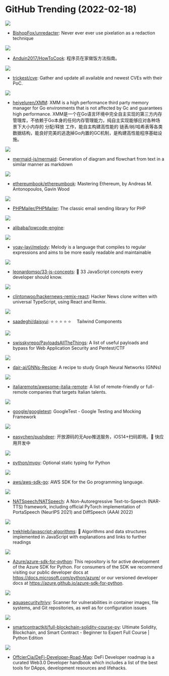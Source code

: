 # GitHub Trending (2022-02-18)

![](https://img.shields.io/badge/TypeScript-New%20660-green?style=flat-square&logo=appveyor)
- [BishopFox/unredacter](https://github.com/BishopFox/unredacter): Never ever ever use pixelation as a redaction technique

![](https://img.shields.io/badge/none-New%20540-green?style=flat-square&logo=appveyor)
- [Anduin2017/HowToCook](https://github.com/Anduin2017/HowToCook): 程序员在家做饭方法指南。

![](https://img.shields.io/badge/none-New%20514-green?style=flat-square&logo=appveyor)
- [trickest/cve](https://github.com/trickest/cve): Gather and update all available and newest CVEs with their PoC.

![](https://img.shields.io/badge/Go-New%20117-green?style=flat-square&logo=appveyor)
- [heiyeluren/XMM](https://github.com/heiyeluren/XMM): XMM is a high performance third party memory manager for Go environments that is not affected by Gc and guarantees high performance. XMM是一个在Go语言环境中完全自主实现的第三方内存管理库，不依赖于Go本身的任何内存管理能力，纯自主实现能够应对各种场景下大小内存的 分配/释放 工作，能自主构建高性能的 链表/树/哈希表等各类数据结构，能良好完美的逃逸掉Go内置的GC机制，是构建高性能程序基础设施。

![](https://img.shields.io/badge/JavaScript-New%20558-green?style=flat-square&logo=appveyor)
- [mermaid-js/mermaid](https://github.com/mermaid-js/mermaid): Generation of diagram and flowchart from text in a similar manner as markdown

![](https://img.shields.io/badge/JavaScript-New%20126-green?style=flat-square&logo=appveyor)
- [ethereumbook/ethereumbook](https://github.com/ethereumbook/ethereumbook): Mastering Ethereum, by Andreas M. Antonopoulos, Gavin Wood

![](https://img.shields.io/badge/PHP-New%2013-green?style=flat-square&logo=appveyor)
- [PHPMailer/PHPMailer](https://github.com/PHPMailer/PHPMailer): The classic email sending library for PHP

![](https://img.shields.io/badge/TypeScript-New%20136-green?style=flat-square&logo=appveyor)
- [alibaba/lowcode-engine](https://github.com/alibaba/lowcode-engine): 

![](https://img.shields.io/badge/Rust-New%20624-green?style=flat-square&logo=appveyor)
- [yoav-lavi/melody](https://github.com/yoav-lavi/melody): Melody is a language that compiles to regular expressions and aims to be more easily readable and maintainable

![](https://img.shields.io/badge/JavaScript-New%20107-green?style=flat-square&logo=appveyor)
- [leonardomso/33-js-concepts](https://github.com/leonardomso/33-js-concepts): 📜 33 JavaScript concepts every developer should know.

![](https://img.shields.io/badge/TypeScript-New%2097-green?style=flat-square&logo=appveyor)
- [clintonwoo/hackernews-remix-react](https://github.com/clintonwoo/hackernews-remix-react): Hacker News clone written with universal TypeScript, using React and Remix.

![](https://img.shields.io/badge/Svelte-New%2075-green?style=flat-square&logo=appveyor)
- [saadeghi/daisyui](https://github.com/saadeghi/daisyui): ⭐️ ⭐️ ⭐️ ⭐️ ⭐️  Tailwind Components

![](https://img.shields.io/badge/Python-New%20107-green?style=flat-square&logo=appveyor)
- [swisskyrepo/PayloadsAllTheThings](https://github.com/swisskyrepo/PayloadsAllTheThings): A list of useful payloads and bypass for Web Application Security and Pentest/CTF

![](https://img.shields.io/badge/none-New%2076-green?style=flat-square&logo=appveyor)
- [dair-ai/GNNs-Recipe](https://github.com/dair-ai/GNNs-Recipe): A recipe to study Graph Neural Networks (GNNs)

![](https://img.shields.io/badge/Go-New%20159-green?style=flat-square&logo=appveyor)
- [italiaremote/awesome-italia-remote](https://github.com/italiaremote/awesome-italia-remote): A list of remote-friendly or full-remote companies that targets Italian talents.

![](https://img.shields.io/badge/C%2B%2B-New%208-green?style=flat-square&logo=appveyor)
- [google/googletest](https://github.com/google/googletest): GoogleTest - Google Testing and Mocking Framework

![](https://img.shields.io/badge/C-New%2056-green?style=flat-square&logo=appveyor)
- [easychen/pushdeer](https://github.com/easychen/pushdeer): 开放源码的无App推送服务，iOS14+扫码即用。🚧 快应用开发中

![](https://img.shields.io/badge/Python-New%20112-green?style=flat-square&logo=appveyor)
- [python/mypy](https://github.com/python/mypy): Optional static typing for Python

![](https://img.shields.io/badge/Go-New%2010-green?style=flat-square&logo=appveyor)
- [aws/aws-sdk-go](https://github.com/aws/aws-sdk-go): AWS SDK for the Go programming language.

![](https://img.shields.io/badge/Python-New%20124-green?style=flat-square&logo=appveyor)
- [NATSpeech/NATSpeech](https://github.com/NATSpeech/NATSpeech): A Non-Autoregressive Text-to-Speech (NAR-TTS) framework, including official PyTorch implementation of PortaSpeech (NeurIPS 2021) and DiffSpeech (AAAI 2022)

![](https://img.shields.io/badge/JavaScript-New%20120-green?style=flat-square&logo=appveyor)
- [trekhleb/javascript-algorithms](https://github.com/trekhleb/javascript-algorithms): 📝 Algorithms and data structures implemented in JavaScript with explanations and links to further readings

![](https://img.shields.io/badge/Python-New%205-green?style=flat-square&logo=appveyor)
- [Azure/azure-sdk-for-python](https://github.com/Azure/azure-sdk-for-python): This repository is for active development of the Azure SDK for Python. For consumers of the SDK we recommend visiting our public developer docs at https://docs.microsoft.com/python/azure/ or our versioned developer docs at https://azure.github.io/azure-sdk-for-python.

![](https://img.shields.io/badge/Go-New%2031-green?style=flat-square&logo=appveyor)
- [aquasecurity/trivy](https://github.com/aquasecurity/trivy): Scanner for vulnerabilities in container images, file systems, and Git repositories, as well as for configuration issues

![](https://img.shields.io/badge/none-New%2025-green?style=flat-square&logo=appveyor)
- [smartcontractkit/full-blockchain-solidity-course-py](https://github.com/smartcontractkit/full-blockchain-solidity-course-py): Ultimate Solidity, Blockchain, and Smart Contract - Beginner to Expert Full Course | Python Edition

![](https://img.shields.io/badge/none-New%20275-green?style=flat-square&logo=appveyor)
- [OffcierCia/DeFi-Developer-Road-Map](https://github.com/OffcierCia/DeFi-Developer-Road-Map): DeFi Developer roadmap is a curated Web3.0 Developer handbook which includes a list of the best tools for DApps, development resources and lifehacks.

